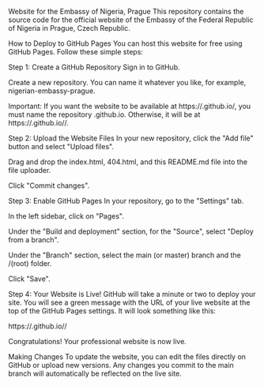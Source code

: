 Website for the Embassy of Nigeria, Prague
This repository contains the source code for the official website of the Embassy of the Federal Republic of Nigeria in Prague, Czech Republic.

How to Deploy to GitHub Pages
You can host this website for free using GitHub Pages. Follow these simple steps:

Step 1: Create a GitHub Repository
Sign in to GitHub.

Create a new repository. You can name it whatever you like, for example, nigerian-embassy-prague.

Important: If you want the website to be available at https://<your-username>.github.io/, you must name the repository <your-username>.github.io. Otherwise, it will be at https://<your-username>.github.io/<repository-name>/.

Step 2: Upload the Website Files
In your new repository, click the "Add file" button and select "Upload files".

Drag and drop the index.html, 404.html, and this README.md file into the file uploader.

Click "Commit changes".

Step 3: Enable GitHub Pages
In your repository, go to the "Settings" tab.

In the left sidebar, click on "Pages".

Under the "Build and deployment" section, for the "Source", select "Deploy from a branch".

Under the "Branch" section, select the main (or master) branch and the /(root) folder.

Click "Save".

Step 4: Your Website is Live!
GitHub will take a minute or two to deploy your site. You will see a green message with the URL of your live website at the top of the GitHub Pages settings. It will look something like this:

https://<your-username>.github.io/<repository-name>/

Congratulations! Your professional website is now live.

Making Changes
To update the website, you can edit the files directly on GitHub or upload new versions. Any changes you commit to the main branch will automatically be reflected on the live site.
